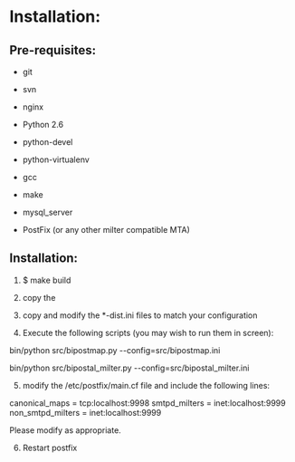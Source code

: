 # Installation:

## Pre-requisites:

* git

* svn

* nginx

* Python 2.6

* python-devel

* python-virtualenv

* gcc

* make

* mysql\_server

* PostFix (or any other milter compatible MTA)

## Installation:

1. $ make build

2. copy the 

3. copy and modify the *-dist.ini files to match your configuration

4. Execute the following scripts (you may wish to run them in screen):

 bin/python src/bipostmap.py --config=src/bipostmap.ini

 bin/python src/bipostal_milter.py --config=src/bipostal_milter.ini

5. modify the /etc/postfix/main.cf file and include the following lines:

 canonical_maps = tcp:localhost:9998
 smtpd_milters  = inet:localhost:9999
 non_smtpd_milters = inet:localhost:9999

Please modify as appropriate.

6. Restart postfix 
